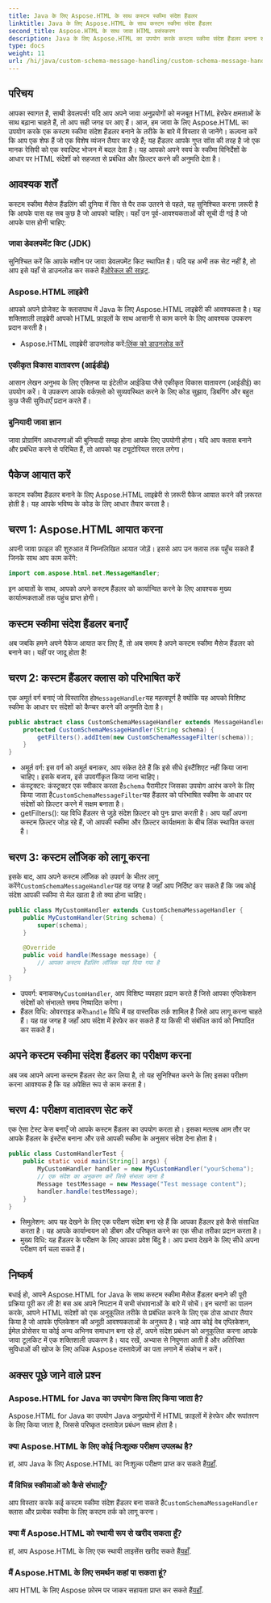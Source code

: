 ```yaml
---
title: Java के लिए Aspose.HTML के साथ कस्टम स्कीमा संदेश हैंडलर
linktitle: Java के लिए Aspose.HTML के साथ कस्टम स्कीमा संदेश हैंडलर
second_title: Aspose.HTML के साथ जावा HTML प्रसंस्करण
description: Java के लिए Aspose.HTML का उपयोग करके कस्टम स्कीमा संदेश हैंडलर बनाना सीखें। यह ट्यूटोरियल आपको प्रक्रिया के माध्यम से चरण-दर-चरण मार्गदर्शन करता है।
type: docs
weight: 11
url: /hi/java/custom-schema-message-handling/custom-schema-message-handler/
---
```

## परिचय
आपका स्वागत है, साथी डेवलपर्स! यदि आप अपने जावा अनुप्रयोगों को मजबूत HTML हेरफेर क्षमताओं के साथ बढ़ाना चाहते हैं, तो आप सही जगह पर आए हैं। आज, हम जावा के लिए Aspose.HTML का उपयोग करके एक कस्टम स्कीमा संदेश हैंडलर बनाने के तरीके के बारे में विस्तार से जानेंगे। कल्पना करें कि आप एक शेफ हैं जो एक विशेष व्यंजन तैयार कर रहे हैं; यह हैंडलर आपके गुप्त सॉस की तरह है जो एक मानक रेसिपी को एक स्वादिष्ट भोजन में बदल देता है। यह आपको अपने स्वयं के स्कीमा विनिर्देशों के आधार पर HTML संदेशों को सहजता से प्रबंधित और फ़िल्टर करने की अनुमति देता है।
## आवश्यक शर्तें
कस्टम स्कीमा मैसेज हैंडलिंग की दुनिया में सिर से पैर तक उतरने से पहले, यह सुनिश्चित करना ज़रूरी है कि आपके पास वह सब कुछ है जो आपको चाहिए। यहाँ उन पूर्व-आवश्यकताओं की सूची दी गई है जो आपके पास होनी चाहिए:
### जावा डेवलपमेंट किट (JDK)
 सुनिश्चित करें कि आपके मशीन पर जावा डेवलपमेंट किट स्थापित है। यदि यह अभी तक सेट नहीं है, तो आप इसे यहाँ से डाउनलोड कर सकते हैं[ओरेकल की साइट](https://www.oracle.com/java/technologies/javase-jdk11-downloads.html).
### Aspose.HTML लाइब्रेरी
आपको अपने प्रोजेक्ट के क्लासपाथ में Java के लिए Aspose.HTML लाइब्रेरी की आवश्यकता है। यह शक्तिशाली लाइब्रेरी आपको HTML फ़ाइलों के साथ आसानी से काम करने के लिए आवश्यक उपकरण प्रदान करती है।
-  Aspose.HTML लाइब्रेरी डाउनलोड करें:[लिंक को डाउनलोड करें](https://releases.aspose.com/html/java/)
### एकीकृत विकास वातावरण (आईडीई)
आसान लेखन अनुभव के लिए एक्लिप्स या इंटेलीज आईडिया जैसे एकीकृत विकास वातावरण (आईडीई) का उपयोग करें। ये उपकरण आपके वर्कफ़्लो को सुव्यवस्थित करने के लिए कोड सुझाव, डिबगिंग और बहुत कुछ जैसी सुविधाएँ प्रदान करते हैं।
### बुनियादी जावा ज्ञान
जावा प्रोग्रामिंग अवधारणाओं की बुनियादी समझ होना आपके लिए उपयोगी होगा। यदि आप क्लास बनाने और प्रबंधित करने से परिचित हैं, तो आपको यह ट्यूटोरियल सरल लगेगा।
## पैकेज आयात करें
कस्टम स्कीमा हैंडलर बनाने के लिए Aspose.HTML लाइब्रेरी से ज़रूरी पैकेज आयात करने की ज़रूरत होती है। यह आपके भविष्य के कोड के लिए आधार तैयार करता है।
## चरण 1: Aspose.HTML आयात करना
अपनी जावा फ़ाइल की शुरुआत में निम्नलिखित आयात जोड़ें। इससे आप उन क्लास तक पहुँच सकते हैं जिनके साथ आप काम करेंगे:
```java
import com.aspose.html.net.MessageHandler;
```
इन आयातों के साथ, आपको अपने कस्टम हैंडलर को कार्यान्वित करने के लिए आवश्यक मुख्य कार्यात्मकताओं तक पहुंच प्राप्त होगी।
## कस्टम स्कीमा संदेश हैंडलर बनाएँ
अब जबकि हमने अपने पैकेज आयात कर लिए हैं, तो अब समय है अपने कस्टम स्कीमा मैसेज हैंडलर को बनाने का। यहीं पर जादू होता है!
## चरण 2: कस्टम हैंडलर क्लास को परिभाषित करें
 एक अमूर्त वर्ग बनाएं जो विस्तारित हो`MessageHandler`यह महत्वपूर्ण है क्योंकि यह आपको विशिष्ट स्कीमा के आधार पर संदेशों को कैप्चर करने की अनुमति देता है।
```java
public abstract class CustomSchemaMessageHandler extends MessageHandler {
    protected CustomSchemaMessageHandler(String schema) {
        getFilters().addItem(new CustomSchemaMessageFilter(schema));
    }
}
```

- अमूर्त वर्ग: इस वर्ग को अमूर्त बनाकर, आप संकेत देते हैं कि इसे सीधे इंस्टैंशिएट नहीं किया जाना चाहिए। इसके बजाय, इसे उपवर्गीकृत किया जाना चाहिए।
-  कंस्ट्रक्टर: कंस्ट्रक्टर एक स्वीकार करता है`schema` पैरामीटर जिसका उपयोग आरंभ करने के लिए किया जाता है`CustomSchemaMessageFilter`यह हैंडलर को परिभाषित स्कीमा के आधार पर संदेशों को फ़िल्टर करने में सक्षम बनाता है।
- getFilters(): यह विधि हैंडलर से जुड़े संदेश फ़िल्टर को पुनः प्राप्त करती है। आप यहाँ अपना कस्टम फ़िल्टर जोड़ रहे हैं, जो आपकी स्कीमा और फ़िल्टर कार्यक्षमता के बीच लिंक स्थापित करता है।
## चरण 3: कस्टम लॉजिक को लागू करना
 इसके बाद, आप अपने कस्टम लॉजिक को उपवर्ग के भीतर लागू करेंगे`CustomSchemaMessageHandler`यह वह जगह है जहाँ आप निर्दिष्ट कर सकते हैं कि जब कोई संदेश आपकी स्कीमा से मेल खाता है तो क्या होना चाहिए। 
```java
public class MyCustomHandler extends CustomSchemaMessageHandler {
    public MyCustomHandler(String schema) {
        super(schema);
    }
    
    @Override
    public void handle(Message message) {
        // आपका कस्टम हैंडलिंग लॉजिक यहां दिया गया है
    }
}
```

-  उपवर्ग: बनाकर`MyCustomHandler`, आप विशिष्ट व्यवहार प्रदान करते हैं जिसे आपका एप्लिकेशन संदेशों को संभालते समय निष्पादित करेगा।
-  हैंडल विधि: ओवरराइड करें`handle` विधि में वह वास्तविक तर्क शामिल है जिसे आप लागू करना चाहते हैं। यह वह जगह है जहाँ आप संदेश में हेरफेर कर सकते हैं या किसी भी संबंधित कार्य को निष्पादित कर सकते हैं।
## अपने कस्टम स्कीमा संदेश हैंडलर का परीक्षण करना
अब जब आपने अपना कस्टम हैंडलर सेट कर लिया है, तो यह सुनिश्चित करने के लिए इसका परीक्षण करना आवश्यक है कि यह अपेक्षित रूप से काम करता है।
## चरण 4: परीक्षण वातावरण सेट करें
एक ऐसा टेस्ट केस बनाएँ जो आपके कस्टम हैंडलर का उपयोग करता हो। इसका मतलब आम तौर पर आपके हैंडलर के इंस्टेंस बनाना और उसे आपकी स्कीमा के अनुसार संदेश देना होता है।
```java
public class CustomHandlerTest {
    public static void main(String[] args) {
        MyCustomHandler handler = new MyCustomHandler("yourSchema");
        // एक संदेश का अनुकरण करें जिसे संभाला जाना है
        Message testMessage = new Message("Test message content");
        handler.handle(testMessage);
    }
}
```

- सिमुलेशन: आप यह देखने के लिए एक परीक्षण संदेश बना रहे हैं कि आपका हैंडलर इसे कैसे संसाधित करता है। यह आपके कार्यान्वयन को डीबग और परिष्कृत करने का एक सीधा तरीका प्रदान करता है।
- मुख्य विधि: यह हैंडलर के परीक्षण के लिए आपका प्रवेश बिंदु है। आप प्रभाव देखने के लिए सीधे अपना परीक्षण वर्ग चला सकते हैं।

## निष्कर्ष
बधाई हो, आपने Aspose.HTML for Java के साथ कस्टम स्कीमा मैसेज हैंडलर बनाने की पूरी प्रक्रिया पूरी कर ली है! बस अब अपने निपटान में सभी संभावनाओं के बारे में सोचें। इन चरणों का पालन करके, आपने HTML संदेशों को एक अनुकूलित तरीके से प्रबंधित करने के लिए एक ठोस आधार तैयार किया है जो आपके एप्लिकेशन की अनूठी आवश्यकताओं के अनुरूप है।
चाहे आप कोई वेब एप्लिकेशन, ईमेल प्रोसेसर या कोई अन्य अभिनव समाधान बना रहे हों, अपने संदेश प्रबंधन को अनुकूलित करना आपके जावा टूलकिट में एक शक्तिशाली उपकरण है। याद रखें, अभ्यास से निपुणता आती है और अतिरिक्त सुविधाओं की खोज के लिए अधिक Aspose दस्तावेज़ों का पता लगाने में संकोच न करें।
## अक्सर पूछे जाने वाले प्रश्न
### Aspose.HTML for Java का उपयोग किस लिए किया जाता है?
Aspose.HTML for Java का उपयोग Java अनुप्रयोगों में HTML फ़ाइलों में हेरफेर और रूपांतरण के लिए किया जाता है, जिससे परिष्कृत दस्तावेज़ प्रबंधन सक्षम होता है।
### क्या Aspose.HTML के लिए कोई निःशुल्क परीक्षण उपलब्ध है?
 हां, आप Java के लिए Aspose.HTML का निःशुल्क परीक्षण प्राप्त कर सकते हैं[यहाँ](https://releases.aspose.com/).
### मैं विभिन्न स्कीमाओं को कैसे संभालूँ?
 आप विस्तार करके कई कस्टम स्कीमा संदेश हैंडलर बना सकते हैं`CustomSchemaMessageHandler` क्लास और प्रत्येक स्कीमा के लिए कस्टम तर्क को लागू करना।
### क्या मैं Aspose.HTML को स्थायी रूप से खरीद सकता हूँ?
 हां, आप Aspose.HTML के लिए एक स्थायी लाइसेंस खरीद सकते हैं[यहाँ](https://purchase.aspose.com/buy).
### मैं Aspose.HTML के लिए समर्थन कहां पा सकता हूं?
 आप HTML के लिए Aspose फ़ोरम पर जाकर सहायता प्राप्त कर सकते हैं[यहाँ](https://forum.aspose.com/c/html/29).
